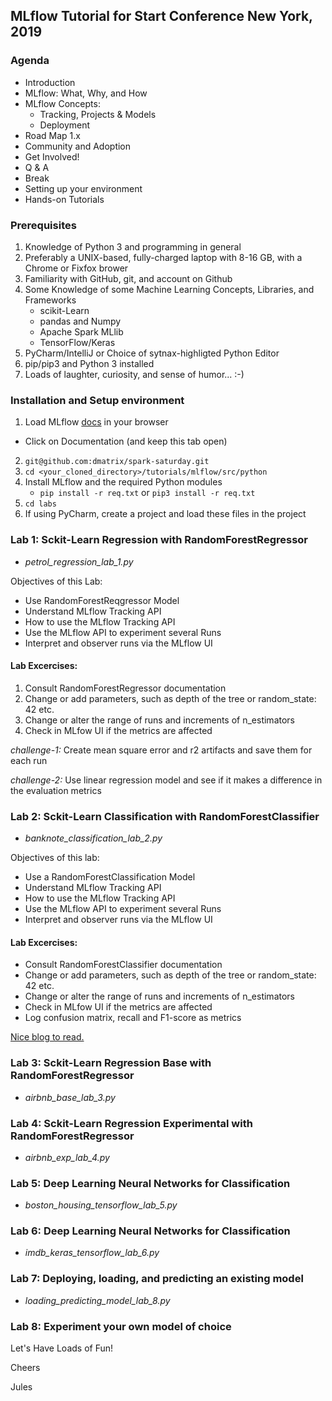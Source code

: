 
## MLflow Tutorial for Start Conference New York, 2019

### Agenda
 * Introduction
 * MLflow: What, Why, and How
  * MLflow Concepts: 
    * Tracking, Projects & Models
    * Deployment
  * Road Map 1.x
  * Community and Adoption
  * Get Involved!
 * Q & A
 * Break
 * Setting up your environment
 * Hands-on Tutorials
 
### Prerequisites 
1. Knowledge of Python 3 and programming in general
2. Preferably a UNIX-based, fully-charged laptop with 8-16 GB, with a Chrome or Fixfox brower
3. Familiarity with GitHub, git, and account on Github
4. Some Knowledge of some Machine Learning Concepts, Libraries, and Frameworks 
     * scikit-Learn
     * pandas and Numpy
     * Apache Spark MLlib
     * TensorFlow/Keras
5. PyCharm/IntelliJ or Choice of sytnax-highligted Python Editor
6. pip/pip3 and Python 3 installed
7. Loads of laughter, curiosity, and sense of humor... :-)

### Installation and Setup environment

1. Load MLflow [docs](https://mlflow.org) in your browser
 * Click on Documentation (and keep this tab open)
2. `git@github.com:dmatrix/spark-saturday.git`
3. `cd <your_cloned_directory>/tutorials/mlflow/src/python`
4. Install MLflow and the required Python modules 
    * `pip install -r req.txt` or `pip3 install -r req.txt`
5. `cd labs`
6. If using PyCharm, create a project and load these files in the project

### Lab 1: Sckit-Learn Regression with RandomForestRegressor 
 * _petrol_regression_lab_1.py_
 
 Objectives of this Lab: 
 
 * Use RandomForestReqgressor Model
 * Understand MLflow Tracking API
 * How to use the MLflow Tracking API
 * Use the MLflow API to experiment several Runs
 * Interpret and observer runs via the MLflow UI
 
#### Lab Excercises: 

 1. Consult RandomForestRegressor documentation
 2. Change or add parameters, such as depth of the tree or random_state: 42 etc.
 3. Change or alter the range of runs and increments of n_estimators
 4. Check in MLfow UI if the metrics are affected
 
 *challenge-1:* Create mean square error and r2 artifacts and save them for each run
 
 *challenge-2:* Use linear regression model and see if it makes a difference in the evaluation metrics

### Lab 2: Sckit-Learn Classification with RandomForestClassifier
 * _banknote_classification_lab_2.py_
 
Objectives of this lab:
 * Use a RandomForestClassification Model
 * Understand MLflow Tracking API
 * How to use the MLflow Tracking API
 * Use the MLflow API to experiment several Runs
 * Interpret and observer runs via the MLflow UI
 
#### Lab Excercises: 
  * Consult RandomForestClassifier documentation
  * Change or add parameters, such as depth of the tree or random_state: 42 etc.
  * Change or alter the range of runs and increments of n_estimators
  * Check in MLfow UI if the metrics are affected
  * Log confusion matrix, recall and F1-score as metrics
  
 [Nice blog to read.](https://joshlawman.com/metrics-classification-report-breakdown-precision-recall-f1/)
 
### Lab 3: Sckit-Learn Regression Base with RandomForestRegressor 
 * _airbnb_base_lab_3.py_
### Lab 4: Sckit-Learn Regression Experimental with RandomForestRegressor 
 * _airbnb_exp_lab_4.py_
### Lab 5: Deep Learning Neural Networks for Classification
* _boston_housing_tensorflow_lab_5.py_
### Lab 6: Deep Learning Neural Networks for Classification
* _imdb_keras_tensorflow_lab_6.py_
### Lab 7: Deploying, loading, and predicting an existing model 
* _loading_predicting_model_lab_8.py_
### Lab 8: Experiment your own model of choice

Let's Have Loads of Fun!

Cheers

Jules
